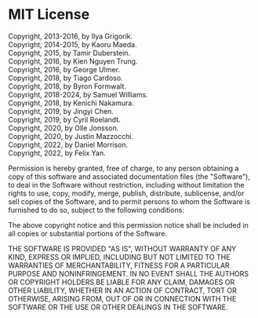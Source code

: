 # MIT License

Copyright, 2013-2016, by Ilya Grigorik.  
Copyright, 2014-2015, by Kaoru Maeda.  
Copyright, 2015, by Tamir Duberstein.  
Copyright, 2016, by Kien Nguyen Trung.  
Copyright, 2016, by George Ulmer.  
Copyright, 2018, by Tiago Cardoso.  
Copyright, 2018, by Byron Formwalt.  
Copyright, 2018-2024, by Samuel Williams.  
Copyright, 2018, by Kenichi Nakamura.  
Copyright, 2019, by Jingyi Chen.  
Copyright, 2019, by Cyril Roelandt.  
Copyright, 2020, by Olle Jonsson.  
Copyright, 2020, by Justin Mazzocchi.  
Copyright, 2022, by Daniel Morrison.  
Copyright, 2022, by Felix Yan.  

Permission is hereby granted, free of charge, to any person obtaining a copy
of this software and associated documentation files (the "Software"), to deal
in the Software without restriction, including without limitation the rights
to use, copy, modify, merge, publish, distribute, sublicense, and/or sell
copies of the Software, and to permit persons to whom the Software is
furnished to do so, subject to the following conditions:

The above copyright notice and this permission notice shall be included in all
copies or substantial portions of the Software.

THE SOFTWARE IS PROVIDED "AS IS", WITHOUT WARRANTY OF ANY KIND, EXPRESS OR
IMPLIED, INCLUDING BUT NOT LIMITED TO THE WARRANTIES OF MERCHANTABILITY,
FITNESS FOR A PARTICULAR PURPOSE AND NONINFRINGEMENT. IN NO EVENT SHALL THE
AUTHORS OR COPYRIGHT HOLDERS BE LIABLE FOR ANY CLAIM, DAMAGES OR OTHER
LIABILITY, WHETHER IN AN ACTION OF CONTRACT, TORT OR OTHERWISE, ARISING FROM,
OUT OF OR IN CONNECTION WITH THE SOFTWARE OR THE USE OR OTHER DEALINGS IN THE
SOFTWARE.
